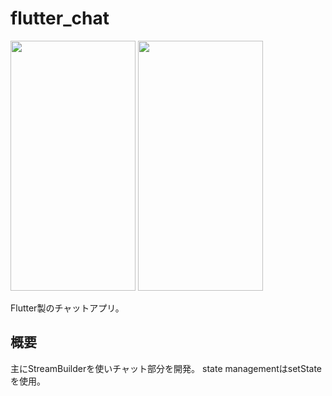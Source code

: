 # flutter_chat
<img width="200" height="400" src="https://user-images.githubusercontent.com/76618285/204978156-8908f9a2-e6a4-4ab2-a36c-2e84422e9c50.png" alt="">
<img width="200" height="400" src="https://user-images.githubusercontent.com/76618285/204978031-e006eed8-0a2a-48b5-9ad8-044cef6c2a8a.png" alt="">

Flutter製のチャットアプリ。

## 概要
主にStreamBuilderを使いチャット部分を開発。
state managementはsetStateを使用。



